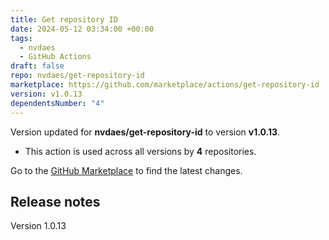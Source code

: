 ```yaml
---
title: Get repository ID
date: 2024-05-12 03:34:00 +00:00
tags:
  - nvdaes
  - GitHub Actions
draft: false
repo: nvdaes/get-repository-id
marketplace: https://github.com/marketplace/actions/get-repository-id
version: v1.0.13
dependentsNumber: "4"
---
```



Version updated for **nvdaes/get-repository-id** to version **v1.0.13**.
- This action is used across all versions by **4** repositories.

Go to the [GitHub Marketplace](https://github.com/marketplace/actions/get-repository-id) to find the latest changes.

## Release notes

Version 1.0.13
